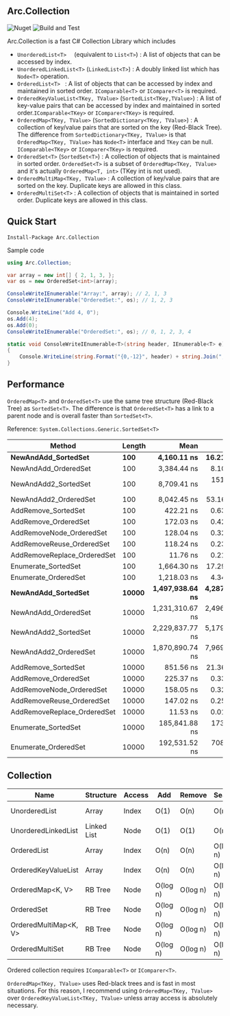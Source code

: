 ﻿## Arc.Collection
![Nuget](https://img.shields.io/nuget/v/Arc.Collection) ![Build and Test](https://github.com/archi-Doc/Arc.Collection/workflows/Build%20and%20Test/badge.svg)



Arc.Collection is a fast C# Collection Library which includes

- ```UnorderedList<T>  ``` (equivalent to ```List<T>```) : A list of objects that can be accessed by index.
- ```UnorderedLinkedList<T>``` (```LinkedList<T>```) : A doubly linked list which has ```Node<T>``` operation.
- ```OrderedList<T> ``` : A list of objects that can be accessed by index and maintained in sorted order. ```IComparable<T>``` or ```IComparer<T>``` is required.
- ```OrderedKeyValueList<TKey, TValue>``` (```SortedList<TKey,TValue>```) : A list of key-value pairs that can be accessed by index and maintained in sorted order.```IComparable<TKey>``` or ```IComparer<TKey>``` is required.
- ```OrderedMap<TKey, TValue>``` (```SortedDictionary<TKey, TValue>```) : A collection of key/value pairs that are sorted on the key (Red-Black Tree). The difference from ```SortedDictionary<TKey, TValue>``` is that ```OrderedMap<TKey, TValue>``` has ```Node<T>``` interface and ```TKey``` can be null. ```IComparable<TKey>``` or ```IComparer<TKey>``` is required.
- ```OrderedSet<T>``` (```SortedSet<T>```) : A collection of objects that is maintained in sorted order. ```OrderedSet<T>``` is a subset of ```OrderedMap<TKey, TValue>``` and it's actually ```OrderedMap<T, int>``` (TKey int is not used).
- ```OrderedMultiMap<TKey, TValue>``` : A collection of key/value pairs that are sorted on the key. Duplicate keys are allowed in this class.
- ```OrderedMultiSet<T>``` :  A collection of objects that is maintained in sorted order. Duplicate keys are allowed in this class.



## Quick Start

```
Install-Package Arc.Collection
```

Sample code

```csharp
using Arc.Collection;
```

```csharp
var array = new int[] { 2, 1, 3, };
var os = new OrderedSet<int>(array);

ConsoleWriteIEnumerable("Array:", array); // 2, 1, 3
ConsoleWriteIEnumerable("OrderedSet:", os); // 1, 2, 3

Console.WriteLine("Add 4, 0");
os.Add(4);
os.Add(0);
ConsoleWriteIEnumerable("OrderedSet:", os); // 0, 1, 2, 3, 4

static void ConsoleWriteIEnumerable<T>(string header, IEnumerable<T> e)
{
    Console.WriteLine(string.Format("{0,-12}", header) + string.Join(", ", e));
}
```



## Performance

```OrderedMap<T>``` and ```OrderedSet<T>``` use the same tree structure (Red-Black Tree) as ```SortedSet<T>```. The difference is that ```OrderedSet<T>``` has a link to a parent node and is overall faster than ```SortedSet<T>```.

Reference: ```System.Collections.Generic.SortedSet<T>```

| Method                      | Length    |                Mean |            Error |           StdDev |              Median |       Gen 0 |    Allocated |
| --------------------------- | --------- | ------------------: | ---------------: | ---------------: | ------------------: | ----------: | -----------: |
| **NewAndAdd_SortedSet**     | **100**   |     **4,160.11 ns** |    **16.214 ns** |    **22.730 ns** |     **4,157.33 ns** |  **1.0223** |   **4288 B** |
| NewAndAdd_OrderedSet        | 100       |         3,384.44 ns |         8.101 ns |        12.126 ns |         3,384.49 ns |      1.4381 |       6024 B |
| NewAndAdd2_SortedSet        | 100       |         8,709.41 ns |       151.310 ns |       221.788 ns |         8,551.29 ns |      1.8463 |       7776 B |
| NewAndAdd2_OrderedSet       | 100       |         8,042.45 ns |        53.162 ns |        79.570 ns |         8,043.79 ns |      2.0599 |       8664 B |
| AddRemove_SortedSet         | 100       |           422.21 ns |         0.637 ns |         0.934 ns |           421.94 ns |      0.0381 |        160 B |
| AddRemove_OrderedSet        | 100       |           172.03 ns |         0.423 ns |         0.593 ns |           171.93 ns |      0.0534 |        224 B |
| AddRemoveNode_OrderedSet    | 100       |           128.04 ns |         0.327 ns |         0.469 ns |           127.89 ns |      0.0534 |        224 B |
| AddRemoveReuse_OrderedSet   | 100       |           118.24 ns |         0.239 ns |         0.335 ns |           118.13 ns |           - |            - |
| AddRemoveReplace_OrderedSet | 100       |            11.76 ns |         0.211 ns |         0.289 ns |            11.54 ns |           - |            - |
| Enumerate_SortedSet         | 100       |         1,664.30 ns |        17.294 ns |        25.349 ns |         1,682.97 ns |      0.0401 |        168 B |
| Enumerate_OrderedSet        | 100       |         1,218.03 ns |         4.344 ns |         6.230 ns |         1,219.51 ns |      0.0114 |         48 B |
| **NewAndAdd_SortedSet**     | **10000** | **1,497,938.64 ns** | **4,287.530 ns** | **6,284.605 ns** | **1,494,800.59 ns** | **82.0313** | **400328 B** |
| NewAndAdd_OrderedSet        | 10000     |     1,231,310.67 ns |     2,496.231 ns |     3,658.942 ns |     1,230,951.37 ns |    101.5625 |     560480 B |
| NewAndAdd2_SortedSet        | 10000     |     2,229,837.77 ns |     5,179.728 ns |     7,592.379 ns |     2,225,916.99 ns |    125.0000 |     720624 B |
| NewAndAdd2_OrderedSet       | 10000     |     1,870,890.74 ns |     7,969.192 ns |    10,908.320 ns |     1,877,329.00 ns |    144.5313 |     800720 B |
| AddRemove_SortedSet         | 10000     |           851.56 ns |        21.362 ns |        31.973 ns |           853.15 ns |      0.0381 |        160 B |
| AddRemove_OrderedSet        | 10000     |           225.37 ns |         0.335 ns |         0.470 ns |           225.28 ns |      0.0534 |        224 B |
| AddRemoveNode_OrderedSet    | 10000     |           158.05 ns |         0.329 ns |         0.483 ns |           158.03 ns |      0.0534 |        224 B |
| AddRemoveReuse_OrderedSet   | 10000     |           147.02 ns |         0.250 ns |         0.366 ns |           146.93 ns |           - |            - |
| AddRemoveReplace_OrderedSet | 10000     |            11.53 ns |         0.011 ns |         0.017 ns |            11.53 ns |           - |            - |
| Enumerate_SortedSet         | 10000     |       185,841.88 ns |       173.477 ns |       231.587 ns |       185,827.69 ns |           - |        280 B |
| Enumerate_OrderedSet        | 10000     |       192,531.52 ns |       708.353 ns |     1,015.899 ns |       192,752.53 ns |           - |         48 B |



## Collection

| Name                   | Structure   | Access | Add      | Remove   | Search   | Sort       | Enum.    |
| ---------------------- | ----------- | ------ | -------- | -------- | -------- | ---------- | -------- |
| UnorderedList<T>       | Array       | Index  | O(1)     | O(n)     | O(n)     | O(n log n) | O(1)     |
| UnorderedLinkedList<T> | Linked List | Node   | O(1)     | O(1)     | O(n)     | O(n log n) | O(1)     |
| OrderedList<T>         | Array       | Index  | O(n)     | O(n)     | O(log n) | Sorted     | O(1)     |
| OrderedKeyValueList<V> | Array       | Index  | O(n)     | O(n)     | O(log n) | Sorted     | O(1)     |
| OrderedMap<K, V>       | RB Tree     | Node   | O(log n) | O(log n) | O(log n) | Sorted     | O(log n) |
| OrderedSet<T>          | RB Tree     | Node   | O(log n) | O(log n) | O(log n) | Sorted     | O(log n) |
| OrderedMultiMap<K, V>  | RB Tree     | Node   | O(log n) | O(log n) | O(log n) | Sorted     | O(log n) |
| OrderedMultiSet<T>     | RB Tree     | Node   | O(log n) | O(log n) | O(log n) | Sorted     | O(log n) |

Ordered collection requires ```IComparable<T>``` or ```IComparer<T>```.

```OrderedMap<TKey, TValue>``` uses Red-black trees and is fast in most situations. For this reason, I recommend using ```OrderedMap<TKey, TValue>``` over ```OrderedKeyValueList<TKey, TValue>``` unless array access is absolutely necessary.